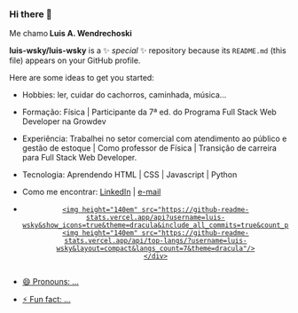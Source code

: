 ### Hi there 👋

<p>Me chamo<strong> Luis A. Wendrechoski</strong></p>

**luis-wsky/luis-wsky** is a ✨ _special_ ✨ repository because its `README.md` (this file) appears on your GitHub profile.

Here are some ideas to get you started:

- Hobbies: ler, cuidar do cachorros, caminhada, música...
- Formação: Física | Participante da 7ª ed. do Programa Full Stack Web Developer na Growdev
- Experiência: Trabalhei no setor comercial com atendimento ao público e gestão de estoque | Como professor de Física | Transição de carreira para Full Stack Web Developer.
- Tecnologia: Aprendendo HTML | CSS | Javascript | Python
- Como me encontrar: <a href="https://www.linkedin.com/in/luis-a-w-b1354022a/">LinkedIn</a> | <a href="luis.wsky@gmail.com" target="_blank"> e-mail </a>
- <div align="center">
    <a href="https://github.com/luis-wsky">
    
      <img height="140em" src="https://github-readme-stats.vercel.app/api?username=luis-wsky&show_icons=true&theme=dracula&include_all_commits=true&count_private=true"/>
      <img height="140em" src="https://github-readme-stats.vercel.app/api/top-langs/?username=luis-wsky&layout=compact&langs_count=7&theme=dracula"/>
      </div>
  
  ##
  
- 😄 Pronouns: ...
- ⚡ Fun fact: ...

